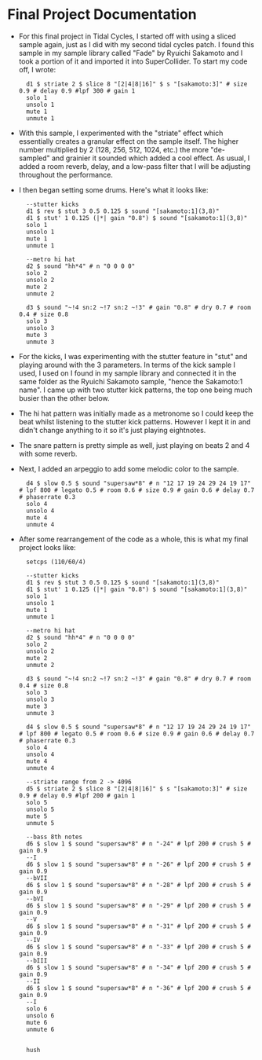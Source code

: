 # Final Project Documentation
- For this final project in Tidal Cycles, I started off with using a sliced sample again, just as I did with my second tidal cycles patch. I found this sample in my sample library called "Fade" by Ryuichi Sakamoto and I took a portion of it and imported it into SuperCollider. To start my code off, I wrote:

        d1 $ striate 2 $ slice 8 "[2|4|8|16]" $ s "[sakamoto:3]" # size 0.9 # delay 0.9 #lpf 300 # gain 1
        solo 1
        unsolo 1
        mute 1
        unmute 1

- With this sample, I experimented with the "striate" effect which essentially creates a granular effect on the sample itself. The higher number  multiplied by 2 (128, 256, 512, 1024, etc.) the more "de-sampled" and grainier it sounded which added a cool effect. As usual, I added a room reverb, delay, and a low-pass filter that I will be adjusting throughout the performance. 

- I then began setting some drums. Here's what it looks like:

        --stutter kicks
        d1 $ rev $ stut 3 0.5 0.125 $ sound "[sakamoto:1](3,8)"
        d1 $ stut' 1 0.125 (|*| gain "0.8") $ sound "[sakamoto:1](3,8)"
        solo 1
        unsolo 1
        mute 1
        unmute 1

        --metro hi hat
        d2 $ sound "hh*4" # n "0 0 0 0"
        solo 2
        unsolo 2
        mute 2
        unmute 2

        d3 $ sound "~!4 sn:2 ~!7 sn:2 ~!3" # gain "0.8" # dry 0.7 # room 0.4 # size 0.8
        solo 3
        unsolo 3
        mute 3
        unmute 3

- For the kicks, I was experimenting with the stutter feature in "stut" and playing around with the 3 parameters. In terms of the kick sample I used, I used on I found in my sample library and connected it in the same folder as the Ryuichi Sakamoto sample, "hence the Sakamoto:1 name". I came up with two stutter kick patterns, the top one being much busier than the other below.

- The hi hat pattern was initially made as a metronome so I could keep the beat whilst listening to the stutter kick patterns. However I kept it in and didn't change anything to it so it's just playing eightnotes.

- The snare pattern is pretty simple as well, just playing on beats 2 and 4 with some reverb.

- Next, I added an arpeggio to add some melodic color to the sample.

        d4 $ slow 0.5 $ sound "supersaw*8" # n "12 17 19 24 29 24 19 17" # lpf 800 # legato 0.5 # room 0.6 # size 0.9 # gain 0.6 # delay 0.7 # phaserrate 0.3
        solo 4
        unsolo 4
        mute 4
        unmute 4

- After some rearrangement of the code as a whole, this is what my final project looks like:

        setcps (110/60/4)

        --stutter kicks
        d1 $ rev $ stut 3 0.5 0.125 $ sound "[sakamoto:1](3,8)"
        d1 $ stut' 1 0.125 (|*| gain "0.8") $ sound "[sakamoto:1](3,8)"
        solo 1
        unsolo 1
        mute 1
        unmute 1

        --metro hi hat
        d2 $ sound "hh*4" # n "0 0 0 0"
        solo 2
        unsolo 2
        mute 2
        unmute 2

        d3 $ sound "~!4 sn:2 ~!7 sn:2 ~!3" # gain "0.8" # dry 0.7 # room 0.4 # size 0.8
        solo 3
        unsolo 3
        mute 3
        unmute 3

        d4 $ slow 0.5 $ sound "supersaw*8" # n "12 17 19 24 29 24 19 17" # lpf 800 # legato 0.5 # room 0.6 # size 0.9 # gain 0.6 # delay 0.7 # phaserrate 0.3
        solo 4
        unsolo 4
        mute 4
        unmute 4

        --striate range from 2 -> 4096
        d5 $ striate 2 $ slice 8 "[2|4|8|16]" $ s "[sakamoto:3]" # size 0.9 # delay 0.9 #lpf 200 # gain 1
        solo 5
        unsolo 5
        mute 5
        unmute 5

        --bass 8th notes
        d6 $ slow 1 $ sound "supersaw*8" # n "-24" # lpf 200 # crush 5 # gain 0.9
        --I
        d6 $ slow 1 $ sound "supersaw*8" # n "-26" # lpf 200 # crush 5 # gain 0.9
        --bVII
        d6 $ slow 1 $ sound "supersaw*8" # n "-28" # lpf 200 # crush 5 # gain 0.9
        --bVI
        d6 $ slow 1 $ sound "supersaw*8" # n "-29" # lpf 200 # crush 5 # gain 0.9
        --V
        d6 $ slow 1 $ sound "supersaw*8" # n "-31" # lpf 200 # crush 5 # gain 0.9
        --IV
        d6 $ slow 1 $ sound "supersaw*8" # n "-33" # lpf 200 # crush 5 # gain 0.9
        --bIII
        d6 $ slow 1 $ sound "supersaw*8" # n "-34" # lpf 200 # crush 5 # gain 0.9
        --II
        d6 $ slow 1 $ sound "supersaw*8" # n "-36" # lpf 200 # crush 5 # gain 0.9
        --I
        solo 6
        unsolo 6
        mute 6
        unmute 6


        hush

